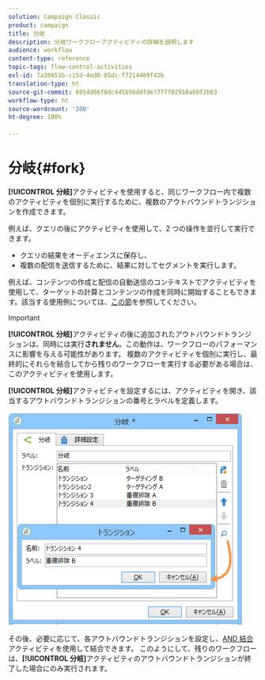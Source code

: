 ```yaml
---
solution: Campaign Classic
product: campaign
title: 分岐
description: 分岐ワークフローアクティビティの詳細を説明します
audience: workflow
content-type: reference
topic-tags: flow-control-activities
exl-id: 7a38653b-c15d-4ed8-85dc-f7214409f42b
translation-type: ht
source-git-commit: 6854d06f8dc445b56ddfde7777f02916a60f2b63
workflow-type: ht
source-wordcount: '200'
ht-degree: 100%

---
```


# 分岐{#fork}

**[!UICONTROL 分岐]**&#x200B;アクティビティを使用すると、同じワークフロー内で複数のアクティビティを個別に実行するために、複数のアウトバウンドトランジションを作成できます。

例えば、クエリの後にアクティビティを使用して、2 つの操作を並行して実行できます。

* クエリの結果をオーディエンスに保存し、
* 複数の配信を送信するために、結果に対してセグメントを実行します。

例えば、コンテンツの作成と配信の自動送信のコンテキストでアクティビティを使用して、ターゲットの計算とコンテンツの作成を同時に開始することもできます。該当する使用例については、[この節](../../delivery/using/automating-via-workflows.md#creating-the-delivery-and-its-content)を参照してください。

>[!IMPORTANT]
>
>**[!UICONTROL 分岐]**&#x200B;アクティビティの後に追加されたアウトバウンドトランジションは、同時には実行&#x200B;**されません**。この動作は、ワークフローのパフォーマンスに影響を与える可能性があります。 複数のアクティビティを個別に実行し、最終的にそれらを結合してから残りのワークフローを実行する必要がある場合は、このアクティビティを使用します。

**[!UICONTROL 分岐]**&#x200B;アクティビティを設定するには、アクティビティを開き、該当するアウトバウンドトランジションの番号とラベルを定義します。

![](assets/s_user_segmentation_fork.png)

その後、必要に応じて、各アウトバウンドトランジションを設定し、[AND 結合](../../workflow/using/and-join.md)アクティビティを使用して結合できます。 このようにして、残りのワークフローは、**[!UICONTROL 分岐]**&#x200B;アクティビティのアウトバウンドトランジションが終了した場合にのみ実行されます。
